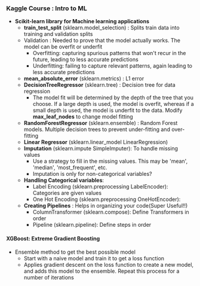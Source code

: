 ### Kaggle Course : Intro to ML
* **Scikit-learn library for Machine learning applications**
  * __train_test_split__ (sklearn.model_selection) : Splits train data into training and validation splits
  * Validation : Needed to prove that the model actually works. The model can be overfit or underfit 
    * Overfitting: capturing spurious patterns that won't recur in the future, leading to less accurate predictions
    * Underfitting: failing to capture relevant patterns, again leading to less accurate predictions
  * __mean_absolute_error__ (sklearn.metrics) : L1 error
  * __DecisionTreeRegressor__ (sklearn.tree) : Decision tree for data regression
    * The model fit will be determined by the depth of the tree that you choose. If a large depth is used, the model is overfit, whereas if a small depth is used, the model is underfit to the data. Modify **max_leaf_nodes** to change model fitting
  * __RandomForestRegressor__ (sklearn.ensemble) : Random Forest models. Multiple decision trees to prevent under-fitting and over-fitting
  * __Linear Regressor__ (sklearn.linear_model LinearRegression)
  * __Imputation__ (sklearn.impute SimpleImputer): To handle missing values
    * Use a strategy to fill in the missing values. This may be 'mean', 'median', 'most_frequent', etc.
    * Imputation is only for non-categorical variables?
  * __Handling Categorical variables__:
    * Label Encoding (sklearn.preprocessing LabelEncoder): Categories are given values
    * One Hot Encoding (sklearn.preprocessing OneHotEncoder): 
  * __Creating Pipelines__ : Helps in organizing your code(Super Useful!!)
    * ColumnTransformer (sklearn.compose): Define Transformers in order 
    * Pipeline (sklearn.pipeline): Define steps in order
#### XGBoost: Extreme Gradient Boosting
* Ensemble method to get the best possible model
  * Start with a naive model and train it to get a loss function
  * Applies gradient descent on the loss function to create a new model, and adds this model to the ensemble. Repeat this process for a number of iterations
  
